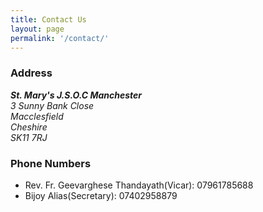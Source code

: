 ```yaml
---
title: Contact Us
layout: page
permalink: '/contact/'
---
```


### Address
<address>
  <strong>St. Mary's J.S.O.C Manchester</strong><br />
  3 Sunny Bank Close<br />
  Macclesfield<br />
  Cheshire<br />
  SK11 7RJ
</address>

### Phone Numbers
<ul>
  <li>Rev. Fr. Geevarghese Thandayath(Vicar): 07961785688</li>
  <li>Bijoy Alias(Secretary): 07402958879</li>
</ul>
